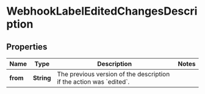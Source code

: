 

# WebhookLabelEditedChangesDescription


## Properties

| Name | Type | Description | Notes |
|------------ | ------------- | ------------- | -------------|
|**from** | **String** | The previous version of the description if the action was &#x60;edited&#x60;. |  |



